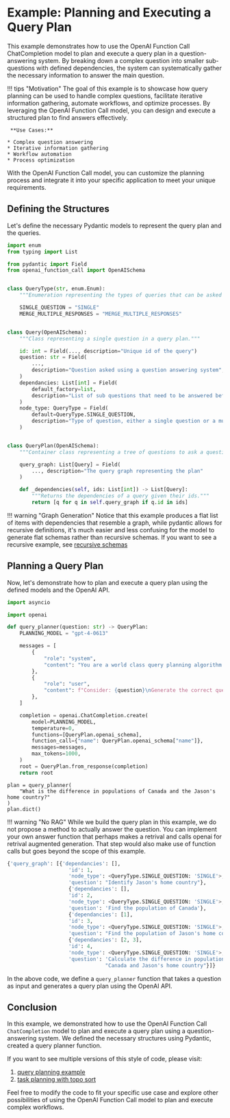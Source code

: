 # Example: Planning and Executing a Query Plan

This example demonstrates how to use the OpenAI Function Call ChatCompletion model to plan and execute a query plan in a question-answering system. By breaking down a complex question into smaller sub-questions with defined dependencies, the system can systematically gather the necessary information to answer the main question.

!!! tips "Motivation"
    The goal of this example is to showcase how query planning can be used to handle complex questions, facilitate iterative information gathering, automate workflows, and optimize processes. By leveraging the OpenAI Function Call model, you can design and execute a structured plan to find answers effectively.
    
     **Use Cases:**

    * Complex question answering
    * Iterative information gathering
    * Workflow automation
    * Process optimization

With the OpenAI Function Call model, you can customize the planning process and integrate it into your specific application to meet your unique requirements.

## Defining the Structures

Let's define the necessary Pydantic models to represent the query plan and the queries.

```python
import enum
from typing import List

from pydantic import Field
from openai_function_call import OpenAISchema


class QueryType(str, enum.Enum):
    """Enumeration representing the types of queries that can be asked to a question answer system."""

    SINGLE_QUESTION = "SINGLE"
    MERGE_MULTIPLE_RESPONSES = "MERGE_MULTIPLE_RESPONSES"


class Query(OpenAISchema):
    """Class representing a single question in a query plan."""

    id: int = Field(..., description="Unique id of the query")
    question: str = Field(
        ...,
        description="Question asked using a question answering system",
    )
    dependancies: List[int] = Field(
        default_factory=list,
        description="List of sub questions that need to be answered before asking this question",
    )
    node_type: QueryType = Field(
        default=QueryType.SINGLE_QUESTION,
        description="Type of question, either a single question or a multi-question merge",
    )


class QueryPlan(OpenAISchema):
    """Container class representing a tree of questions to ask a question answering system."""

    query_graph: List[Query] = Field(
        ..., description="The query graph representing the plan"
    )

    def _dependencies(self, ids: List[int]) -> List[Query]:
        """Returns the dependencies of a query given their ids."""
        return [q for q in self.query_graph if q.id in ids]
```

!!! warning "Graph Generation"
    Notice that this example produces a flat list of items with dependencies that resemble a graph, while pydantic allows for recursive definitions, it's much easier and less confusing for the model to generate flat schemas rather than recursive schemas. If you want to see a recursive example, see [recursive schemas](recursive.md)

## Planning a Query Plan

Now, let's demonstrate how to plan and execute a query plan using the defined models and the OpenAI API.

```python
import asyncio

import openai

def query_planner(question: str) -> QueryPlan:
    PLANNING_MODEL = "gpt-4-0613"

    messages = [
        {
            "role": "system",
            "content": "You are a world class query planning algorithm capable ofbreaking apart questions into its dependency queries such that the answers can be used to inform the parent question. Do not answer the questions, simply provide a correct compute graph with good specific questions to ask and relevant dependencies. Before you call the function, think step-by-step to get a better understanding of the problem.",
        },
        {
            "role": "user",
            "content": f"Consider: {question}\nGenerate the correct query plan.",
        },
    ]

    completion = openai.ChatCompletion.create(
        model=PLANNING_MODEL,
        temperature=0,
        functions=[QueryPlan.openai_schema],
        function_call={"name": QueryPlan.openai_schema["name"]},
        messages=messages,
        max_tokens=1000,
    )
    root = QueryPlan.from_response(completion)
    return root
```


```
plan = query_planner(
    "What is the difference in populations of Canada and the Jason's home country?"
)
plan.dict()
```

!!! warning "No RAG"
    While we build the query plan in this example, we do not propose a method to actually answer the question. You can implement your own answer function that perhaps makes a retrival and calls openai for retrival augmented generation. That step would also make use of function calls but goes beyond the scope of this example.

```python
{'query_graph': [{'dependancies': [],
                    'id': 1,
                    'node_type': <QueryType.SINGLE_QUESTION: 'SINGLE'>,
                    'question': "Identify Jason's home country"},
                    {'dependancies': [],
                    'id': 2,
                    'node_type': <QueryType.SINGLE_QUESTION: 'SINGLE'>,
                    'question': 'Find the population of Canada'},
                    {'dependancies': [1],
                    'id': 3,
                    'node_type': <QueryType.SINGLE_QUESTION: 'SINGLE'>,
                    'question': "Find the population of Jason's home country"},
                    {'dependancies': [2, 3],
                    'id': 4,
                    'node_type': <QueryType.SINGLE_QUESTION: 'SINGLE'>,
                    'question': 'Calculate the difference in populations between '
                                "Canada and Jason's home country"}]} 
```

In the above code, we define a `query_planner` function that takes a question as input and generates a query plan using the OpenAI API.

## Conclusion

In this example, we demonstrated how to use the OpenAI Function Call `ChatCompletion` model to plan and execute a query plan using a question-answering system. We defined the necessary structures using Pydantic, created a query planner function. 

If you want to see multiple versions of this style of code, please visit:

1. [query planning example](https://github.com/jxnl/openai_function_call/blob/main/examples/query_planner_execution/query_planner_execution.py)
2. [task planning with topo sort](https://github.com/jxnl/openai_function_call/blob/main/examples/task_planner/task_planner_topological_sort.py)

Feel free to modify the code to fit your specific use case and explore other possibilities of using the OpenAI Function Call model to plan and execute complex workflows.